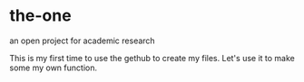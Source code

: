 # the-one
an open project for academic research

This is my first time to use the gethub to create my files.
Let's use it to make some my own function.
